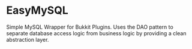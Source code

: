 # EasyMySQL
Simple MySQL Wrapper for Bukkit Plugins. Uses the DAO pattern to separate database access logic from business logic by providing a clean abstraction layer.
